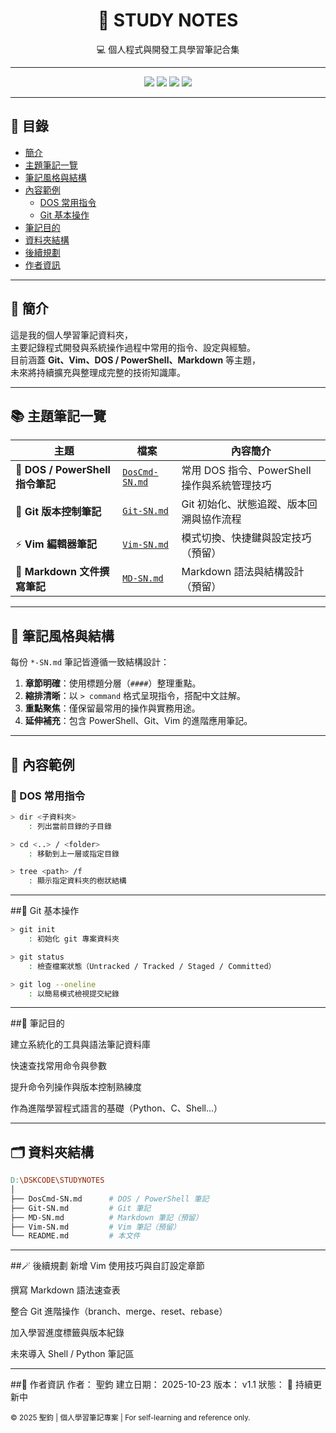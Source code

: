 <h1 align="center">🧠 STUDY NOTES</h1>
<p align="center">
  💻 個人程式與開發工具學習筆記合集  
</p>

---

<p align="center">
  <img src="https://img.shields.io/badge/Status-Active-success?style=for-the-badge">
  <img src="https://img.shields.io/badge/Last_Update-2025--10--23-blue?style=for-the-badge">
  <img src="https://img.shields.io/badge/Language-Markdown-lightgrey?style=for-the-badge">
  <img src="https://img.shields.io/badge/Author-Donseking-orange?style=for-the-badge">
</p>

---

## 🧭 目錄
- [簡介](##-簡介)
- [主題筆記一覽](##-主題筆記一覽)
- [筆記風格與結構](##-筆記風格與結構)
- [內容範例](##-內容範例)
    + [DOS 常用指令](###-DOS-常用指令)
    + [Git 基本操作](###-Git-基本操作)
- [筆記目的](##-筆記目的)
- [資料夾結構](##-資料夾結構)
- [後續規劃](##-後續規劃)
- [作者資訊](##-作者資訊)

---

## 📘 簡介
這是我的個人學習筆記資料夾，  
主要記錄程式開發與系統操作過程中常用的指令、設定與經驗。  
目前涵蓋 **Git、Vim、DOS / PowerShell、Markdown** 等主題，  
未來將持續擴充與整理成完整的技術知識庫。

---

## 📚 主題筆記一覽

| 主題 | 檔案 | 內容簡介 |
|------|------|-----------|
| 🧰 **DOS / PowerShell 指令筆記** | [`DosCmd-SN.md`](./DosCmd-SN.md) | 常用 DOS 指令、PowerShell 操作與系統管理技巧 |
| 🌿 **Git 版本控制筆記** | [`Git-SN.md`](./Git-SN.md) | Git 初始化、狀態追蹤、版本回溯與協作流程 |
| ⚡ **Vim 編輯器筆記** | [`Vim-SN.md`](./Vim-SN.md) | 模式切換、快捷鍵與設定技巧（預留） |
| 📝 **Markdown 文件撰寫筆記** | [`MD-SN.md`](./MD-SN.md) | Markdown 語法與結構設計（預留） |

---

## 🧩 筆記風格與結構

每份 `*-SN.md` 筆記皆遵循一致結構設計：

1. **章節明確**：使用標題分層（`####`）整理重點。  
2. **縮排清晰**：以 `> command` 格式呈現指令，搭配中文註解。  
3. **重點聚焦**：僅保留最常用的操作與實務用途。  
4. **延伸補充**：包含 PowerShell、Git、Vim 的進階應用筆記。  

---

## 🧰 內容範例

### 🔹 DOS 常用指令
```bash
> dir <子資料夾>
    : 列出當前目錄的子目錄

> cd <..> / <folder>
    : 移動到上一層或指定目錄

> tree <path> /f
    : 顯示指定資料夾的樹狀結構
```

---

##🔹 Git 基本操作

``` bash
> git init
    : 初始化 git 專案資料夾

> git status
    : 檢查檔案狀態（Untracked / Tracked / Staged / Committed）

> git log --oneline
    : 以簡易模式檢視提交紀錄
```

---

##🎯 筆記目的

建立系統化的工具與語法筆記資料庫

快速查找常用命令與參數

提升命令列操作與版本控制熟練度

作為進階學習程式語言的基礎（Python、C、Shell...）

---

## 🗂️ 資料夾結構

```makefile
D:\DSKCODE\STUDYNOTES
│
├── DosCmd-SN.md      # DOS / PowerShell 筆記
├── Git-SN.md         # Git 筆記
├── MD-SN.md          # Markdown 筆記（預留）
├── Vim-SN.md         # Vim 筆記（預留）
└── README.md         # 本文件
```

---

##🪄 後續規劃
 新增 Vim 使用技巧與自訂設定章節

 撰寫 Markdown 語法速查表

 整合 Git 進階操作（branch、merge、reset、rebase）

 加入學習進度標籤與版本紀錄

 未來導入 Shell / Python 筆記區

---

##👤 作者資訊
作者： 聖鈞
建立日期： 2025-10-23
版本： v1.1
狀態： 🚀 持續更新中

<sub>© 2025 聖鈞 | 個人學習筆記專案 | For self-learning and reference only.</sub>